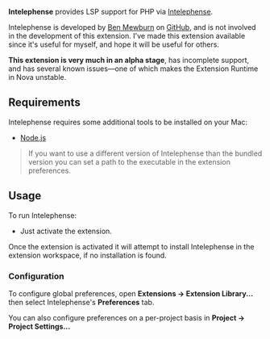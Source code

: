 <!--
👋 Hello! As Nova users browse the extensions library, a good README can help them understand what your extension does, how it works, and what setup or configuration it may require.

Not every extension will need every item described below. Use your best judgement when deciding which parts to keep to provide the best experience for your new users.

💡 Quick Tip! As you edit this README template, you can preview your changes by selecting **Extensions → Activate Project as Extension**, opening the Extension Library, and selecting "Intelephense" in the sidebar.

Let's get started!
-->

<!--
🎈 Include a brief description of the features your extension provides. For example:
-->

**Intelephense** provides LSP support for PHP via [Intelephense](https://intelephense.com/).

Intelephense is developed by [Ben Mewburn](https://github.com/bmewburn) on [GitHub](https://github.com/bmewburn/vscode-intelephense/), and is not involved in the development of this extension. I've made this extension available since it's useful for myself, and hope it will be useful for others.

**This extension is very much in an alpha stage**, has incomplete support, and has several known issues—one of which makes the Extension Runtime in Nova unstable.

<!--
🎈 It can also be helpful to include a screenshot or GIF showing your extension in action:
-->

## Requirements

<!--
🎈 If your extension depends on external processes or tools that users will need to have, it's helpful to list those and provide links to their installers:
-->

Intelephense requires some additional tools to be installed on your Mac:

-   [Node.js](https://nodejs.org/en/)

<!--
✨ Providing tips, tricks, or other guides for installing or configuring external dependencies can go a long way toward helping your users have a good setup experience:
-->

> If you want to use a different version of Intelephense than the bundled version you can set a path to the executable in the extension preferences.

## Usage

<!--
🎈 If your extension provides features that are invoked manually, consider describing those options for users:
-->

To run Intelephense:

-   Just activate the extension.

Once the extension is activated it will attempt to install Intelephense in the extension workspace, if no installation is found.

<!--
🎈 Alternatively, if your extension runs automatically (as in the case of a validator), consider showing users what they can expect to see:
-->

### Configuration

<!--
🎈 If your extension offers global- or workspace-scoped preferences, consider pointing users toward those settings. For example:
-->

To configure global preferences, open **Extensions → Extension Library...** then select Intelephense's **Preferences** tab.

You can also configure preferences on a per-project basis in **Project → Project Settings...**

<!--
👋 That's it! Happy developing!

P.S. If you'd like, you can remove these comments before submitting your extension 😉
-->
